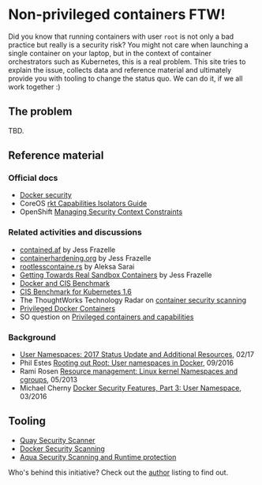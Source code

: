 # Non-privileged containers FTW!

Did you know that running containers with user `root` is not only a bad practice but really is a security risk?
You might not care when launching a single container on your laptop, but in the context of container orchestrators such as Kubernetes, this is a real problem. This site tries to explain the issue, collects data and reference material and ultimately provide you with tooling to change the status quo. We can do it, if we all work together :)

## The problem

TBD.

## Reference material

### Official docs

- [Docker security](https://docs.docker.com/engine/security/security/#linux-kernel-capabilities)
- CoreOS [rkt Capabilities Isolators Guide](https://coreos.com/rkt/docs/latest/capabilities-guide.html)
- OpenShift [Managing Security Context Constraints](https://docs.openshift.org/latest/admin_guide/manage_scc.html)

### Related activities and discussions

- [contained.af](https://contained.af/) by Jess Frazelle
- [containerhardening.org](https://containerhardening.org/) by Jess Frazelle
- [rootlesscontaine.rs](https://rootlesscontaine.rs/) by Aleksa Sarai
- [Getting Towards Real Sandbox Containers](https://blog.jessfraz.com/post/getting-towards-real-sandbox-containers/) by Jess Frazelle
- [Docker and CIS Benchmark](http://blog.aquasec.com/docker-1.11-and-cis-benchmark-whats-new-in-security)
- [CIS Benchmark for Kubernetes 1.6](http://blog.aquasec.com/cis-benchmark-for-kubernetes-security)
- The ThoughtWorks Technology Radar on [container security scanning](https://www.thoughtworks.com/radar/techniques/container-security-scanning)
- [Privileged Docker Containers](http://obrown.io/2016/02/15/privileged-containers.html)
- SO question on [Privileged containers and capabilities](https://stackoverflow.com/questions/36425230/privileged-containers-and-capabilities)

### Background

- [User Namespaces: 2017 Status Update and Additional Resources](https://integratedcode.us/2017/02/24/user-namespaces-2017-status-update-and-additional-resources/), 02/17
- Phil Estes [Rooting out Root: User namespaces in Docker](https://events.linuxfoundation.org/sites/events/files/slides/User%20Namespaces%20-%20ContainerCon%202015%20-%2016-9-final_0.pdf), 09/2016
- Rami Rosen [Resource management: Linux kernel Namespaces and cgroups](http://www.haifux.org/lectures/299/netLec7.pdf), 05/2013
- Michael Cherny [Docker Security Features, Part 3: User Namespace](http://blog.aquasec.com/docker-1.10-user-namespace), 03/2016

## Tooling

- [Quay Security Scanner](https://coreos.com/quay-enterprise/docs/latest/security-scanning.html)
- [Docker Security Scanning](https://docs.docker.com/docker-cloud/builds/image-scan/)
- [Aqua Security Scanning and Runtime protection](http://blog.aquasec.com/docker-security-best-practices)

Who's behind this initiative? Check out the [author](https://github.com/mhausenblas/canihaznonprivilegedcontainers.info/blob/master/AUTHORS.md) listing to find out. 
